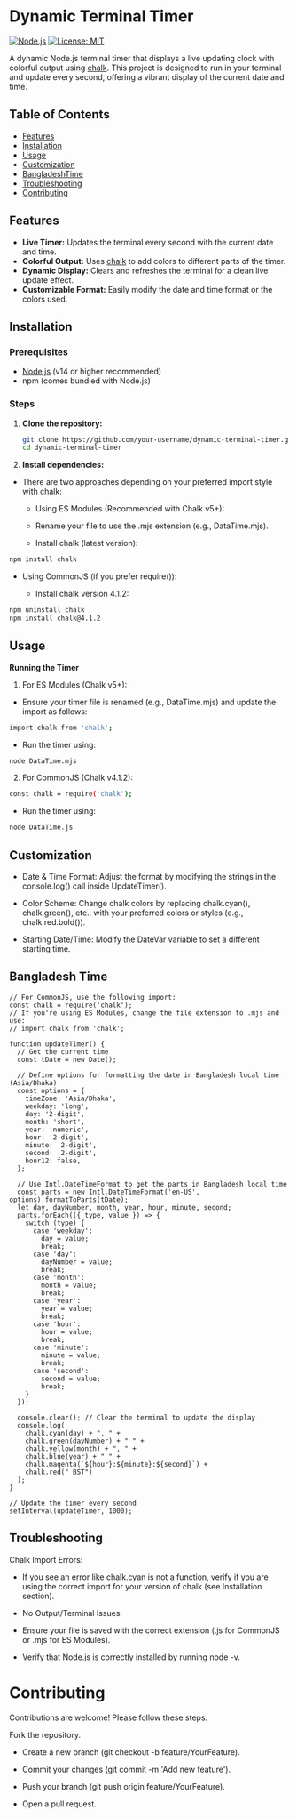 # Dynamic Terminal Timer

[![Node.js](https://img.shields.io/badge/Node.js-%3E%3D14-brightgreen)](https://nodejs.org/) [![License: MIT](https://img.shields.io/badge/License-MIT-yellow.svg)](LICENSE)

A dynamic Node.js terminal timer that displays a live updating clock with colorful output using [chalk](https://github.com/chalk/chalk). This project is designed to run in your terminal and update every second, offering a vibrant display of the current date and time.

## Table of Contents

- [Features](#features)
- [Installation](#installation)
- [Usage](#usage)
- [Customization](#customization)
- [BangladeshTime](#BangladeshTime)
- [Troubleshooting](#troubleshooting)
- [Contributing](#contributing)


## Features

- **Live Timer:** Updates the terminal every second with the current date and time.
- **Colorful Output:** Uses [chalk](https://github.com/chalk/chalk) to add colors to different parts of the timer.
- **Dynamic Display:** Clears and refreshes the terminal for a clean live update effect.
- **Customizable Format:** Easily modify the date and time format or the colors used.

## Installation

### Prerequisites

- [Node.js](https://nodejs.org/) (v14 or higher recommended)
- npm (comes bundled with Node.js)

### Steps

1. **Clone the repository:**
   ```bash
   git clone https://github.com/your-username/dynamic-terminal-timer.git
   cd dynamic-terminal-timer

2. **Install dependencies:**

- There are two approaches depending on your preferred import style with chalk:

   - Using ES Modules (Recommended with Chalk v5+):
   
   - Rename your file to use the .mjs extension (e.g., DataTime.mjs).
   
   - Install chalk (latest version):
```bash
npm install chalk
```

- Using CommonJS (if you prefer require()):

   - Install chalk version 4.1.2:
```bash
npm uninstall chalk
npm install chalk@4.1.2
```

## Usage
**Running the Timer**
 1. For ES Modules (Chalk v5+):
   - Ensure your timer file is renamed (e.g., DataTime.mjs) and update the import as follows:
```bash
import chalk from 'chalk';
```
- Run the timer using:
```bash
node DataTime.mjs
```
2. For CommonJS (Chalk v4.1.2):
```bash
const chalk = require('chalk');
```
   - Run the timer using:
```bash
node DataTime.js
```
## Customization
- Date & Time Format:
Adjust the format by modifying the strings in the console.log() call inside UpdateTimer().

- Color Scheme:
Change chalk colors by replacing chalk.cyan(), chalk.green(), etc., with your preferred colors or styles (e.g., chalk.red.bold()).

- Starting Date/Time:
Modify the DateVar variable to set a different starting time.

## Bangladesh Time
```
// For CommonJS, use the following import:
const chalk = require('chalk');
// If you're using ES Modules, change the file extension to .mjs and use:
// import chalk from 'chalk';

function updateTimer() {
  // Get the current time
  const tDate = new Date();

  // Define options for formatting the date in Bangladesh local time (Asia/Dhaka)
  const options = {
    timeZone: 'Asia/Dhaka',
    weekday: 'long',
    day: '2-digit',
    month: 'short',
    year: 'numeric',
    hour: '2-digit',
    minute: '2-digit',
    second: '2-digit',
    hour12: false,
  };

  // Use Intl.DateTimeFormat to get the parts in Bangladesh local time
  const parts = new Intl.DateTimeFormat('en-US', options).formatToParts(tDate);
  let day, dayNumber, month, year, hour, minute, second;
  parts.forEach(({ type, value }) => {
    switch (type) {
      case 'weekday':
        day = value;
        break;
      case 'day':
        dayNumber = value;
        break;
      case 'month':
        month = value;
        break;
      case 'year':
        year = value;
        break;
      case 'hour':
        hour = value;
        break;
      case 'minute':
        minute = value;
        break;
      case 'second':
        second = value;
        break;
    }
  });

  console.clear(); // Clear the terminal to update the display
  console.log(
    chalk.cyan(day) + ", " +
    chalk.green(dayNumber) + " " +
    chalk.yellow(month) + ", " +
    chalk.blue(year) + " " +
    chalk.magenta(`${hour}:${minute}:${second}`) +
    chalk.red(" BST")
  );
}

// Update the timer every second
setInterval(updateTimer, 1000);
```

## Troubleshooting
Chalk Import Errors:

- If you see an error like chalk.cyan is not a function, verify if you are using the correct import for your version of chalk (see Installation section).

- No Output/Terminal Issues:

- Ensure your file is saved with the correct extension (.js for CommonJS or .mjs for ES Modules).

- Verify that Node.js is correctly installed by running node -v.

#  Contributing
Contributions are welcome! Please follow these steps:

Fork the repository.

- Create a new branch (git checkout -b feature/YourFeature).

- Commit your changes (git commit -m 'Add new feature').

- Push your branch (git push origin feature/YourFeature).

- Open a pull request.
